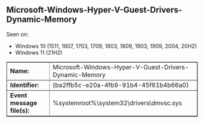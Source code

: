 ## Microsoft-Windows-Hyper-V-Guest-Drivers-Dynamic-Memory

Seen on:
* Windows 10 (1511, 1607, 1703, 1709, 1803, 1809, 1903, 1909, 2004, 20H2)
* Windows 11 (21H2)

<table border="1" class="docutils">
  <tbody>
    <tr>
      <td><b>Name:</b></td>
      <td>Microsoft-Windows-Hyper-V-Guest-Drivers-Dynamic-Memory</td>
    </tr>
    <tr>
      <td><b>Identifier:</b></td>
      <td>{ba2ffb5c-e20a-4fb9-91b4-45f61b4b66a0}</td>
    </tr>
    <tr>
      <td><b>Event message file(s):</b></td>
      <td>%systemroot%\system32\drivers\dmvsc.sys</td>
    </tr>
  </tbody>
</table>

&nbsp;

